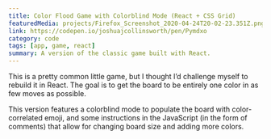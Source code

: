 ```yaml
---
title: Color Flood Game with Colorblind Mode (React + CSS Grid)
featuredMedia: projects/Firefox_Screenshot_2020-04-24T20-02-23.351Z.png
link: https://codepen.io/joshuajcollinsworth/pen/Pymdxo
category: code
tags: [app, game, react]
summary: A version of the classic game built with React.
---
```


This is a pretty common little game, but I thought I’d challenge myself to rebuild it in React. The goal is to get the board to be entirely one color in as few moves as possible.

This version features a colorblind mode to populate the board with color-correlated emoji, and some instructions in the JavaScript (in the form of comments) that allow for changing board size and adding more colors.

